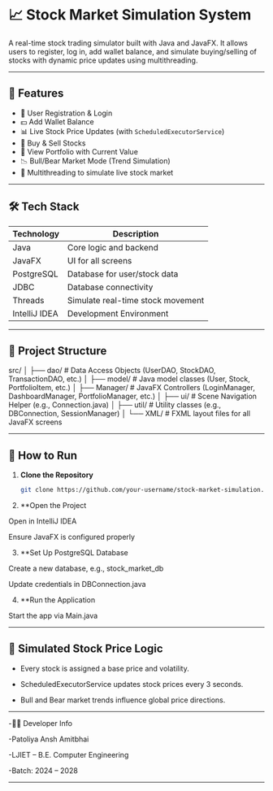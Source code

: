 # 📈 Stock Market Simulation System

A real-time stock trading simulator built with Java and JavaFX. It allows users to register, log in, add wallet balance, and simulate buying/selling of stocks with dynamic price updates using multithreading.

---

## 🚀 Features

- 🔐 User Registration & Login
- 💵 Add Wallet Balance
- 📊 Live Stock Price Updates (with `ScheduledExecutorService`)
- 🛒 Buy & Sell Stocks
- 📂 View Portfolio with Current Value
- 📉 Bull/Bear Market Mode (Trend Simulation)
- 🧵 Multithreading to simulate live stock market

---

## 🛠️ Tech Stack

| Technology     | Description                        |
|----------------|------------------------------------|
| Java           | Core logic and backend             |
| JavaFX         | UI for all screens                 |
| PostgreSQL     | Database for user/stock data       |
| JDBC           | Database connectivity              |
| Threads        | Simulate real-time stock movement  |
| IntelliJ IDEA  | Development Environment            |

---

## 📁 Project Structure

src/
│
├── dao/           # Data Access Objects (UserDAO, StockDAO, TransactionDAO, etc.)
│
├── model/         # Java model classes (User, Stock, PortfolioItem, etc.)
│
├── Manager/       # JavaFX Controllers (LoginManager, DashboardManager, PortfolioManager, etc.)
│
├── ui/            # Scene Navigation Helper (e.g., Connection.java)
│
├── util/          # Utility classes (e.g., DBConnection, SessionManager)
│
└── XML/           # FXML layout files for all JavaFX screens

---

## 🔧 How to Run

1. **Clone the Repository**
   ```bash
   git clone https://github.com/your-username/stock-market-simulation.git
2. **Open the Project

Open in IntelliJ IDEA

Ensure JavaFX is configured properly

3. **Set Up PostgreSQL Database

Create a new database, e.g., stock_market_db

Update credentials in DBConnection.java

4. **Run the Application

Start the app via Main.java

---

## 🧪 Simulated Stock Price Logic
- Every stock is assigned a base price and volatility.

- ScheduledExecutorService updates stock prices every 3 seconds.

- Bull and Bear market trends influence global price directions.

---

-👨‍💻 Developer Info

-Patoliya Ansh Amitbhai

-LJIET – B.E. Computer Engineering

-Batch: 2024 – 2028

---

